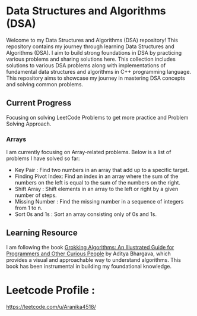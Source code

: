 # Data Structures and Algorithms (DSA)

Welcome to my Data Structures and Algorithms (DSA) repository! This repository contains my journey through learning Data Structures and Algorithms (DSA). I aim to build strong foundations in DSA by practicing various problems and sharing solutions here. This collection includes solutions to various DSA problems along with implementations of fundamental data structures and algorithms in C++ programming language. This repository aims to showcase my journey in mastering DSA concepts and solving common problems.

## Current Progress
Focusing on solving LeetCode Problems to get more practice and Problem Solving Approach.
### Arrays
I am currently focusing on Array-related problems. Below is a list of problems I have solved so far:
- Key Pair : Find two numbers in an array that add up to a specific target.
- Finding Pivot Index: Find an index in an array where the sum of the numbers on the left is equal to the sum of the numbers on the right.
- Shift Array : Shift elements in an array to the left or right by a given number of steps.
- Missing Number : Find the missing number in a sequence of integers from 1 to n.
- Sort 0s and 1s : Sort an array consisting only of 0s and 1s. 

## Learning Resource

I am following the book [Grokking Algorithms: An Illustrated Guide for Programmers and Other Curious People](https://www.manning.com/books/grokking-algorithms) by Aditya Bhargava, which provides a visual and approachable way to understand algorithms. This book has been instrumental in building my foundational knowledge.


# Leetcode Profile : 
https://leetcode.com/u/Aranika4518/